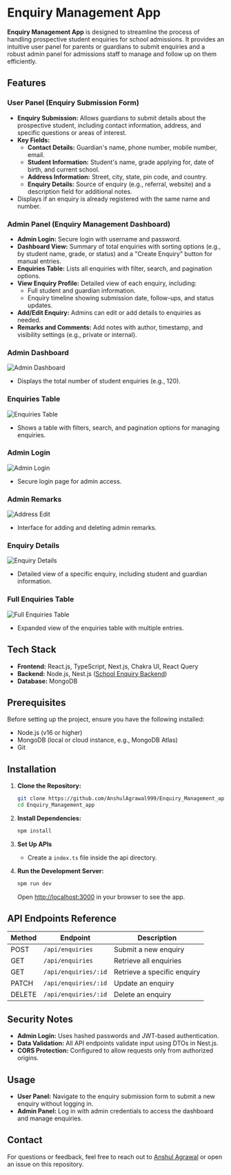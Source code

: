 # Enquiry Management App

**Enquiry Management App** is designed to streamline the process of handling prospective student enquiries for school admissions. It provides an intuitive user panel for parents or guardians to submit enquiries and a robust admin panel for admissions staff to manage and follow up on them efficiently.

## Features

### User Panel (Enquiry Submission Form)

- **Enquiry Submission:** Allows guardians to submit details about the prospective student, including contact information, address, and specific questions or areas of interest.
- **Key Fields:**
  - **Contact Details:** Guardian's name, phone number, mobile number, email.
  - **Student Information:** Student's name, grade applying for, date of birth, and current school.
  - **Address Information:** Street, city, state, pin code, and country.
  - **Enquiry Details:** Source of enquiry (e.g., referral, website) and a description field for additional notes.
- Displays if an enquiry is already registered with the same name and number.

### Admin Panel (Enquiry Management Dashboard)

- **Admin Login:** Secure login with username and password.
- **Dashboard View:** Summary of total enquiries with sorting options (e.g., by student name, grade, or status) and a "Create Enquiry" button for manual entries.
- **Enquiries Table:** Lists all enquiries with filter, search, and pagination options.
- **View Enquiry Profile:** Detailed view of each enquiry, including:
  - Full student and guardian information.
  - Enquiry timeline showing submission date, follow-ups, and status updates.
- **Add/Edit Enquiry:** Admins can edit or add details to enquiries as needed.
- **Remarks and Comments:** Add notes with author, timestamp, and visibility settings (e.g., private or internal).

### Admin Dashboard

![Admin Dashboard](public/Images/Screenshot%20(719).png)

- Displays the total number of student enquiries (e.g., 120).

### Enquiries Table

![Enquiries Table](public/Images/Screenshot%20(718).png)

- Shows a table with filters, search, and pagination options for managing enquiries.

### Admin Login

![Admin Login](public/Images/Screenshot%20(723).png)

- Secure login page for admin access.

### Admin Remarks

![Address Edit](public/Images/Screenshot%20(722).png)

- Interface for adding and deleting admin remarks.

### Enquiry Details

![Enquiry Details](public/Images/Screenshot%20(721).png)

- Detailed view of a specific enquiry, including student and guardian information.

### Full Enquiries Table

![Full Enquiries Table](public/Images/Screenshot%20(720).png)

- Expanded view of the enquiries table with multiple entries.

## Tech Stack

- **Frontend:** React.js, TypeScript, Next.js, Chakra UI, React Query  
- **Backend:** Node.js, Nest.js ([School Enquiry Backend](https://github.com/AnshulAgrawal999/school_enquiry_backend))
- **Database:** MongoDB  

## Prerequisites

Before setting up the project, ensure you have the following installed:

- Node.js (v16 or higher)
- MongoDB (local or cloud instance, e.g., MongoDB Atlas)
- Git

## Installation

1. **Clone the Repository:**

   ```bash
   git clone https://github.com/AnshulAgrawal999/Enquiry_Management_app.git
   cd Enquiry_Management_app
   ```

2. **Install Dependencies:**

   ```bash
   npm install
   ```

3. **Set Up APIs**
   - Create a `index.ts` file inside the api directory.

4. **Run the Development Server:**

   ```bash
   npm run dev
   ```

   Open [http://localhost:3000](http://localhost:3000) in your browser to see the app.

## API Endpoints Reference

| Method | Endpoint          | Description                         |
|--------|------------------|-------------------------------------|
| POST   | `/api/enquiries`  | Submit a new enquiry               |
| GET    | `/api/enquiries`  | Retrieve all enquiries             |
| GET    | `/api/enquiries/:id` | Retrieve a specific enquiry      |
| PATCH  | `/api/enquiries/:id` | Update an enquiry                |
| DELETE | `/api/enquiries/:id` | Delete an enquiry                |

## Security Notes

- **Admin Login:** Uses hashed passwords and JWT-based authentication.
- **Data Validation:** All API endpoints validate input using DTOs in Nest.js.
- **CORS Protection:** Configured to allow requests only from authorized origins.

## Usage

- **User Panel:** Navigate to the enquiry submission form to submit a new enquiry without logging in.
- **Admin Panel:** Log in with admin credentials to access the dashboard and manage enquiries.

## Contact

For questions or feedback, feel free to reach out to [Anshul Agrawal](https://github.com/AnshulAgrawal999) or open an issue on this repository.

